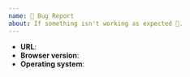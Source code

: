 ```yaml
---
name: 🐛 Bug Report
about: If something isn't working as expected 🤔.
---
```


<!--
Thanks for wanting to report an issue you've found on the nodejs.org website.

Please fill in the template below. If unsure about something, just do as best
as you're able. If you are reporting a visual glitch, it will be much easier
for us to fix it when you attach a screenshot as well.
-->

- **URL**:
- **Browser version**:
- **Operating system**:

<!-- Enter your issue details below this comment. -->
